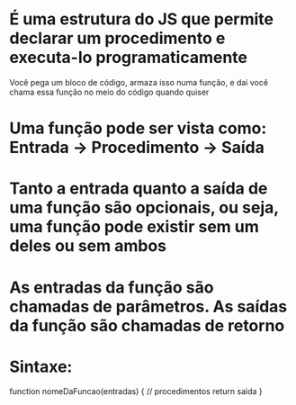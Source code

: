 # É uma estrutura do JS que permite declarar um procedimento e executa-lo programaticamente

Você pega um bloco de código, armaza isso numa função, e dai você chama essa função no meio do código quando quiser

# Uma função pode ser vista como: Entrada -> Procedimento -> Saída

# Tanto a entrada quanto a saída de uma função são opcionais, ou seja, uma função pode existir sem um deles ou sem ambos

# As entradas da função são chamadas de parâmetros. As saídas da função são chamadas de retorno

# Sintaxe:

function nomeDaFuncao(entradas) {
    // procedimentos
    return saida
}